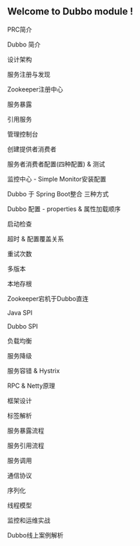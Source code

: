 ## Welcome to Dubbo module !



PRC简介

Dubbo 简介

设计架构

服务注册与发现

Zookeeper注册中心

服务暴露

引用服务

管理控制台

创建提供者消费者

服务者消费者配置(四种配置) & 测试

监控中心 - Simple Monitor安装配置

Dubbo 于 Spring Boot整合 三种方式

Dubbo 配置 - properties & 属性加载顺序

启动检查

超时 & 配置覆盖关系

重试次数

多版本

本地存根

Zookeeper宕机于Dubbo直连

Java SPI

Dubbo SPI

负载均衡

服务降级

服务容错 & Hystrix

RPC & Netty原理

框架设计

标签解析

服务暴露流程

服务引用流程

服务调用

通信协议

序列化

线程模型

监控和运维实战

Dubbo线上案例解析







